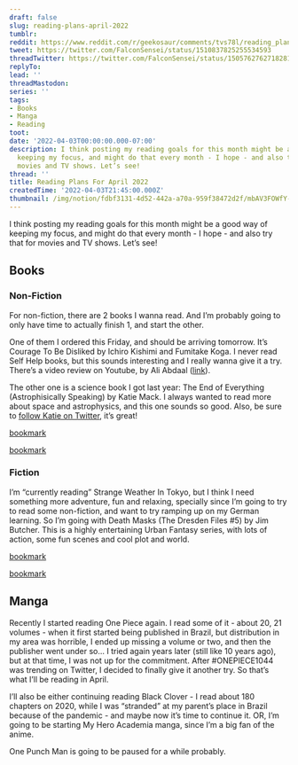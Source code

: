 ```yaml
---
draft: false
slug: reading-plans-april-2022
tumblr:
reddit: https://www.reddit.com/r/geekosaur/comments/tvs78l/reading_plans_for_april_2022/
tweet: https://twitter.com/FalconSensei/status/1510837825255534593
threadTwitter: https://twitter.com/FalconSensei/status/1505762762718281729
replyTo:
lead: ''
threadMastodon:
series: ''
tags:
- Books
- Manga
- Reading
toot:
date: '2022-04-03T00:00:00.000-07:00'
description: I think posting my reading goals for this month might be a good way of
  keeping my focus, and might do that every month - I hope - and also try that for
  movies and TV shows. Let’s see!
thread: ''
title: Reading Plans For April 2022
createdTime: '2022-04-03T21:45:00.000Z'
thumbnail: /img/notion/fdbf3131-4d52-442a-a70a-959f38472d2f/mbAV3FOWfY-1200.jpeg
---
```


I think posting my reading goals for this month might be a good way of keeping my focus, and might do that every month - I hope - and also try that for movies and TV shows. Let’s see!

## Books

### Non-Fiction

For non-fiction, there are 2 books I wanna read. And I’m probably going to only have time to actually finish 1, and start the other.

One of them I ordered this Friday, and should be arriving tomorrow. It’s Courage To Be Disliked by Ichiro Kishimi and Fumitake Koga. I never read Self Help books, but this sounds interesting and I really wanna give it a try. There’s a video review on Youtube, by Ali Abdaal ([link](https://www.youtube.com/watch?v=Bf4Hs5E9eNg)).

The other one is a science book I got last year: The End of Everything (Astrophisically Speaking) by Katie Mack. I always wanted to read more about space and astrophysics, and this one sounds so good. Also, be sure to [follow Katie on Twitter](https://twitter.com/AstroKatie), it’s great!

[bookmark](https://www.goodreads.com/book/show/43306206-the-courage-to-be-disliked)

[bookmark](https://www.goodreads.com/book/show/52767659-the-end-of-everything)

### Fiction

I’m “currently reading” Strange Weather In Tokyo, but I think I need something more adventure, fun and relaxing, specially since I’m going to try to read some non-fiction, and want to try ramping up on my German learning. So I’m going with Death Masks (The Dresden Files #5) by Jim Butcher. This is a highly entertaining Urban Fantasy series, with lots of action, some fun scenes and cool plot and world.

[bookmark](https://www.goodreads.com/book/show/91479.Death_Masks)

[bookmark](https://www.goodreads.com/book/show/18283207-strange-weather-in-tokyo)

## Manga

Recently I started reading One Piece again. I read some of it - about 20, 21 volumes - when it first started being published in Brazil, but distribution in my area was horrible, I ended up missing a volume or two, and then the publisher went under so... I tried again years later (still like 10 years ago), but at that time, I was not up for the commitment. After #ONEPIECE1044 was trending on Twitter, I decided to finally give it another try. So that’s what I’ll be reading in April.

I’ll also be either continuing reading Black Clover - I read about 180 chapters on 2020, while I was “stranded” at my parent’s place in Brazil because of the pandemic - and maybe now it’s time to continue it. OR, I’m going to be starting My Hero Academia manga, since I’m a big fan of the anime.

One Punch Man is going to be paused for a while probably.